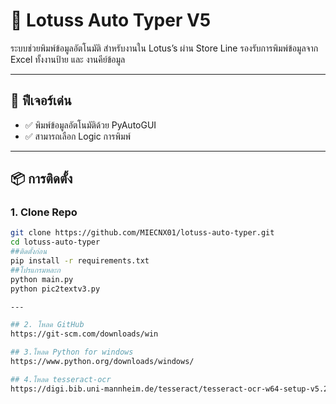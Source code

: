 # 🛒 Lotuss Auto Typer V5

ระบบช่วยพิมพ์ข้อมูลอัตโนมัติ สำหรับงานใน Lotus’s ผ่าน Store Line
รองรับการพิมพ์ข้อมูลจาก Excel ทั้งงานป้าย และ งานคีย์ข้อมูล

---

## 🚀 ฟีเจอร์เด่น
- ✅ พิมพ์ข้อมูลอัตโนมัติด้วย PyAutoGUI
- ✅ สามารถเลือก Logic การพิมพ์

---

## 📦 การติดตั้ง

### 1. Clone Repo
```bash
git clone https://github.com/MIECNX01/lotuss-auto-typer.git
cd lotuss-auto-typer
##ติดตั้งก่อน
pip install -r requirements.txt
##โปรแกรมหละก
python main.py
python pic2textv3.py

---

## 2. โหลด GitHub
https://git-scm.com/downloads/win

## 3.โหลด Python for windows
https://www.python.org/downloads/windows/

## 4.โหลด tesseract-ocr
https://digi.bib.uni-mannheim.de/tesseract/tesseract-ocr-w64-setup-v5.2.0.20220712.exe


